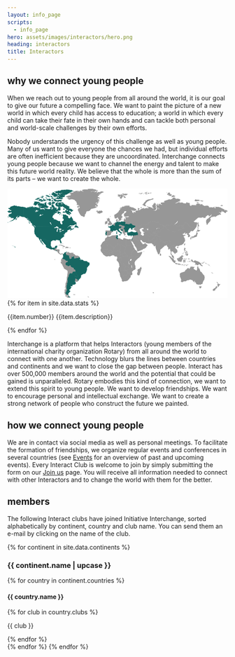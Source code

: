```yaml
---
layout: info_page
scripts:
  - info_page
hero: assets/images/interactors/hero.png
heading: interactors
title: Interactors
---
```


## why we connect young people

When we reach out to young people from all around the world, it is our goal to give our future a compelling face. We want to paint the picture of a new world in which every child has access to education; a world in which every child can take their fate in their own hands and can tackle both personal and world-scale challenges by their own efforts. 

Nobody understands the urgency of this challenge as well as young people. Many of us want to give everyone the chances we had, but individual efforts are often inefficient because they are uncoordinated. Interchange connects young people because we want to channel the energy and talent to make this future world reality. We believe that the whole is more than the sum of its parts – we want to create the whole.

<div class="normal-spacing full-width video">
  <img src="/assets/images/interactors/world.svg" class="prominent-image" />
</div>

<div class="column-layout normal-spacing">
{% for item in site.data.stats %}
<p class="stats">
{{item.number}} {{item.description}}
</p>
{% endfor %}
</div>

Interchange is a platform that helps Interactors (young members of the international charity organization Rotary) from all around the world to connect with one another. Technology blurs the lines between countries and continents and we want to close the gap between people. Interact has over 500,000 members around the world and the potential that could be gained is unparalleled. Rotary embodies this kind of connection, we want to extend this spirit to young people. We want to develop friendships. We want to encourage personal and intellectual exchange. We want to create a strong network of people who construct the future we painted.

## how we connect young people

We are in contact via social media as well as personal meetings. To facilitate the formation of friendships, we organize regular events and conferences in several countries (see [Events](/#) for an overview of past and upcoming events). Every Interact Club is welcome to join by simply submitting the form on our [Join us](/#) page. You will receive all information needed to connect with other Interactors and to change the world with them for the better.

## members

The following Interact clubs have joined Initiative Interchange, sorted alphabetically by continent, country and club name. You can send them an e-mail by clicking on the name of the club.

{% for continent in site.data.continents %}
<h3 class="continent-heading text text-center normal-spacing">
{{ continent.name | upcase }}
</h3>
{% for country in continent.countries %}
<h4 class="country-heading text text-center small-spacing">
{{ country.name }}
</h4>

<div class="column-layout small-spacing">
{% for club in country.clubs %}
<p class="no-spacing text text-center">{{ club }}</p>
{% endfor %}
</div>
{% endfor %}
{% endfor %}